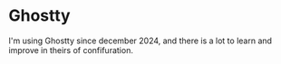 # Ghostty

I'm using Ghostty since december 2024, and there is a lot to learn and improve in theirs of confifuration.
